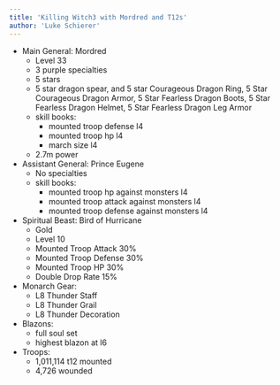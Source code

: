 ```yaml
---
title: 'Killing Witch3 with Mordred and T12s'
author: 'Luke Schierer'
---
```


* Main General: Mordred
  * Level 33
  * 3 purple specialties
  * 5 stars
  * 5 star dragon spear, and 5 star Courageous Dragon Ring, 5 Star Courageous Dragon Armor, 5 Star Fearless Dragon Boots, 5 Star Fearless Dragon Helmet, 5 Star Fearless Dragon Leg Armor
  * skill books:
    * mounted troop defense l4
    * mounted troop hp l4
    * march size l4
  * 2.7m power
* Assistant General: Prince Eugene
  * No specialties
  * skill books:
    * mounted troop hp against monsters l4
    * mounted troop attack against monsters l4
    * mounted troop defense against monsters l4
* Spiritual Beast: Bird of Hurricane
  * Gold
  * Level 10
  * Mounted Troop Attack 30%
  * Mounted Troop Defense 30%
  * Mounted Troop HP 30%
  * Double Drop Rate 15%
* Monarch Gear:
  * L8 Thunder Staff
  * L8 Thunder Grail
  * L8 Thunder Decoration
* Blazons:
  * full soul set
  * highest blazon at l6
* Troops:
  * 1,011,114 t12 mounted
  * 4,726 wounded

